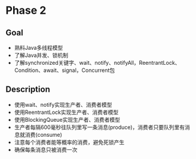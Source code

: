 # Phase 2

## Goal
- 熟料Java多线程模型
- 了解Java并发、锁机制
- 了解synchronized关键字、wait、notify、notifyAll，ReentrantLock、Condition、await、signal，Concurrent包

## Description
- 使用wait、notify实现生产者、消费者模型
- 使用ReentrantLock实现生产者、消费者模型
- 使用BlockingQueue实现生产者、消费者模型
- 生产者每隔600毫秒往队列里写一条消息(produce)，消费者只要队列里有消息就消费(consume)
- 注意每个消费者能等概率的消费，避免死锁产生
- 确保每条消息只被消费一次
